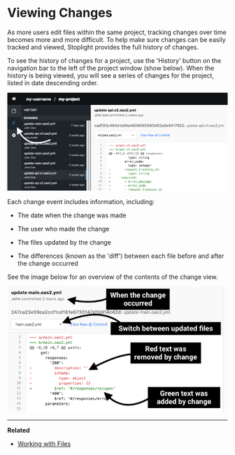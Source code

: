 # Viewing Changes

As more users edit files within the same project, tracking changes over time
becomes more and more difficult. To help make sure changes can be easily tracked
and viewed, Stoplight provides the full history of changes.

To see the history of changes for a project, use the 'History' button on the
navigation bar to the left of the project window (show below). When the history
is being viewed, you will see a series of changes for the project, listed in
date descending order.

![](../../assets/images/viewing-changes2.png)

Each change event includes information, including:

* The date when the change was made

* The user who made the change

* The files updated by the change

* The differences (known as the 'diff') between each file before and after the
  change occurred

See the image below for an overview of the contents of the change view.

![](../../assets/images/viewing-changes.png)

---

**Related**

* [Working with Files](./working-with-files.md)
